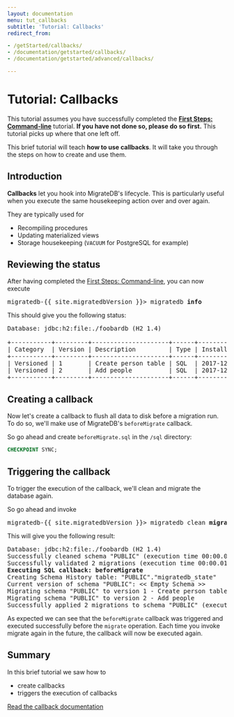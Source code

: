 ```yaml
---
layout: documentation
menu: tut_callbacks
subtitle: 'Tutorial: Callbacks'
redirect_from:

- /getStarted/callbacks/
- /documentation/getstarted/callbacks/
- /documentation/getstarted/advanced/callbacks/

---
```


# Tutorial: Callbacks

This tutorial assumes you have successfully completed the [**First Steps:
Command-line**](/documentation/getstarted/firststeps/commandline)
tutorial. **If you have not done so, please do so first.** This tutorial picks up where that one left off.

This brief tutorial will teach **how to use callbacks**. It will take you through the
steps on how to create and use them.

## Introduction

**Callbacks** let you hook into MigrateDB's lifecycle. This is particularly useful when you execute the same
housekeeping
action over and over again.

They are typically used for

- Recompiling procedures
- Updating materialized views
- Storage housekeeping (`VACUUM` for PostgreSQL for example)

## Reviewing the status

After having completed the [First Steps: Command-line](/documentation/getstarted/firststeps/commandline), you can now
execute

<pre class="console"><span>migratedb-{{ site.migratedbVersion }}&gt;</span> migratedb <strong>info</strong></pre>

This should give you the following status:

<pre class="console">Database: jdbc:h2:file:./foobardb (H2 1.4)
                     
+-----------+---------+---------------------+------+---------------------+----------+
| Category  | Version | Description         | Type | Installed On        | State    |
+-----------+---------+---------------------+------+---------------------+----------+
| Versioned | 1       | Create person table | SQL  | 2017-12-21 18:05:10 | Success  |
| Versioned | 2       | Add people          | SQL  | 2017-12-21 18:05:10 | Success  |
+-----------+---------+---------------------+------+---------------------+----------+</pre>

## Creating a callback

Now let's create a callback to flush all data to disk before a migration run. To do so, we'll make use of MigrateDB's
`beforeMigrate` callback.

So go ahead and create `beforeMigrate.sql` in the `/sql` directory:

```sql
CHECKPOINT SYNC;
```

## Triggering the callback

To trigger the execution of the callback, we'll clean and migrate the database again.

So go ahead and invoke

<pre class="console"><span>migratedb-{{ site.migratedbVersion }}&gt;</span> migratedb clean <strong>migrate</strong></pre>

This will give you the following result:

<pre class="console">Database: jdbc:h2:file:./foobardb (H2 1.4)
Successfully cleaned schema "PUBLIC" (execution time 00:00.003s)
Successfully validated 2 migrations (execution time 00:00.010s)
<strong>Executing SQL callback: beforeMigrate</strong>
Creating Schema History table: "PUBLIC"."migratedb_state"
Current version of schema "PUBLIC": << Empty Schema >>
Migrating schema "PUBLIC" to version 1 - Create person table
Migrating schema "PUBLIC" to version 2 - Add people
Successfully applied 2 migrations to schema "PUBLIC" (execution time 00:00.034s)</pre>

As expected we can see that the `beforeMigrate` callback was triggered and executed successfully before the `migrate`
operation. Each time you invoke migrate again in the future, the callback will now be executed again.

## Summary

In this brief tutorial we saw how to

- create callbacks
- triggers the execution of callbacks

<p class="next-steps">
    <a class="btn btn-primary" href="/documentation/concepts/callbacks">Read the callback documentation <i class="fa fa-arrow-right"></i></a>
</p>
